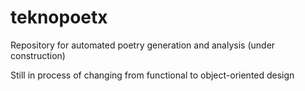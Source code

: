 # teknopoetx
Repository for automated poetry generation and analysis (under construction) 

Still in process of changing from functional to object-oriented design
